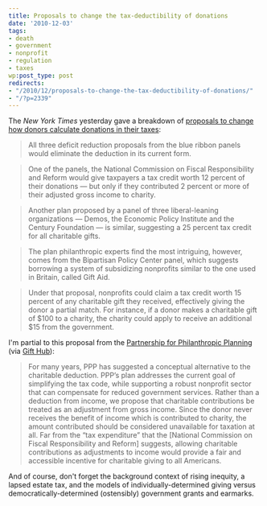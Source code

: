 ```yaml
---
title: Proposals to change the tax-deductibility of donations
date: '2010-12-03'
tags:
- death
- government
- nonprofit
- regulation
- taxes
wp:post_type: post
redirects:
- "/2010/12/proposals-to-change-the-tax-deductibility-of-donations/"
- "/?p=2339"
---
```


The _New York Times_ yesterday gave a breakdown of [proposals to change how donors calculate donations in their taxes](http://www.nytimes.com/2010/12/03/business/03charity.html):

> All three deficit reduction proposals from the blue ribbon panels would eliminate the deduction in its current form.

>

> One of the panels, the National Commission on Fiscal Responsibility and Reform would give taxpayers a tax credit worth 12 percent of their donations — but only if they contributed 2 percent or more of their adjusted gross income to charity.

>

> Another plan proposed by a panel of three liberal-leaning organizations — Demos, the Economic Policy Institute and the Century Foundation — is similar, suggesting a 25 percent tax credit for all charitable gifts.

>

> The plan philanthropic experts find the most intriguing, however, comes from the Bipartisan Policy Center panel, which suggests borrowing a system of subsidizing nonprofits similar to the one used in Britain, called Gift Aid.

>

> Under that proposal, nonprofits could claim a tax credit worth 15 percent of any charitable gift they received, effectively giving the donor a partial match. For instance, if a donor makes a charitable gift of $100 to a charity, the charity could apply to receive an additional $15 from the government.

I'm partial to this proposal from the [Partnership for Philanthropic Planning](http://www.pppnet.org/pdf/Position_Paper_12-2-10.pdf) (via [Gift Hub](http://www.gifthub.org/2010/12/ppp-on-obama-charitable-tax-proposal.html)):

> For many years, PPP has suggested a conceptual alternative to the charitable deduction. PPP’s plan addresses the current goal of simplifying the tax code, while supporting a robust nonprofit sector that can compensate for reduced government services. Rather than a deduction from income, we propose that charitable contributions be treated as an adjustment from gross income. Since the donor never receives the benefit of income which is contributed to charity, the amount contributed should be considered unavailable for taxation at all. Far from the “tax expenditure” that the [National Commission on Fiscal Responsibility and Reform] suggests, allowing charitable contributions as adjustments to income would provide a fair and accessible incentive for charitable giving to all Americans.

And of course, don't forget the background context of rising inequity, a lapsed estate tax, and the models of individually-determined giving versus democratically-determined (ostensibly) government grants and earmarks.
